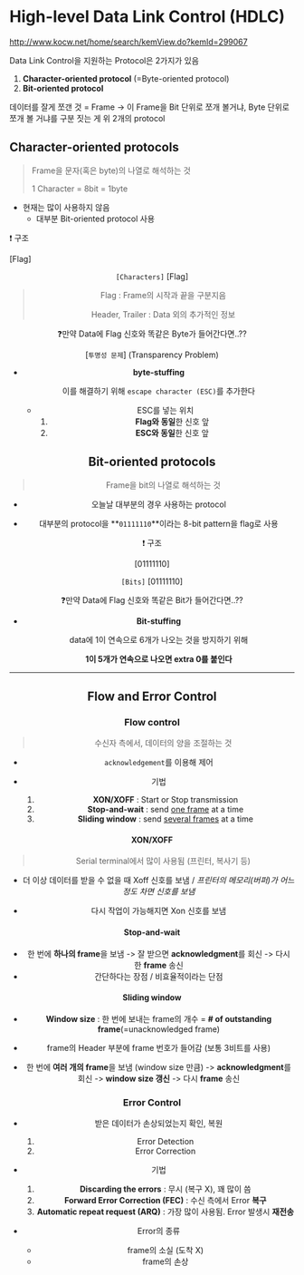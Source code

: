# High-level Data Link Control (HDLC)

http://www.kocw.net/home/search/kemView.do?kemId=299067

Data Link Control을 지원하는 Protocol은 2가지가 있음

1. **Character-oriented protocol** (=Byte-oriented protocol)
2. **Bit-oriented protocol**

데이터를 잘게 쪼갠 것 = Frame -> 이 Frame을 Bit 단위로 쪼개 볼거냐, Byte 단위로 쪼개 볼 거냐를 구분 짓는 게 위 2개의 protocol



## Character-oriented protocols

> Frame을 문자(혹은 byte)의 나열로 해석하는 것
>
> 1 Character = 8bit = 1byte

- 현재는 많이 사용하지 않음
  - 대부분 Bit-oriented protocol 사용



❗ 구조

[Flag]<Header> `[Characters]` <Trailer>[Flag]

> Flag : Frame의 시작과 끝을 구분지음
>
> Header, Trailer : Data 외의 추가적인 정보



❓만약 Data에 Flag 신호와 똑같은 Byte가 들어간다면..??

[`투명성 문제`] (Transparency Problem)

- **byte-stuffing**

  이를 해결하기 위해 `escape character (ESC)`를 추가한다

  - ESC를 넣는 위치
    1. **Flag와 동일**한 신호 앞
    2. **ESC와 동일**한 신호 앞



## Bit-oriented protocols

> Frame을 bit의 나열로 해석하는 것

- 오늘날 대부분의 경우 사용하는 protocol

- 대부분의 protocol을 **`01111110`**이라는 8-bit pattern을 flag로 사용



❗ 구조

[01111110] <Header> `[Bits]` <Trailer> [01111110]



❓만약 Data에 Flag 신호와 똑같은 Bit가 들어간다면..??

- **Bit-stuffing**

  data에 1이 연속으로 6개가 나오는 것을 방지하기 위해

  **1이 5개가 연속으로 나오면 extra 0를 붙인다**



---

## Flow and Error Control

### Flow control

> 수신자 측에서, 데이터의 양을 조절하는 것

- `acknowledgement`를 이용해 제어

- 기법
  1. **XON/XOFF** : Start or Stop transmission
  2. **Stop-and-wait** : send <u>one frame</u> at a time
  3. **Sliding window** : send <u>several frames</u> at a time



#### XON/XOFF

> Serial terminal에서 많이 사용됨 (프린터, 복사기 등)

- 더 이상 데이터를 받을 수 없을 때 Xoff 신호를 보냄 / *프린터의 메모리(버퍼)가 어느정도 차면 신호를 보냄*

- 다시 작업이 가능해지면 Xon 신호를 보냄



#### Stop-and-wait

- 한 번에 **하나의 frame**을 보냄 -> 잘 받으면 **acknowledgment**를 회신 -> 다시 한 **frame** 송신
- 간단하다는 장점 / 비효율적이라는 단점



#### Sliding window

- **Window size** : 한 번에 보내는 frame의 개수 = **# of outstanding frame**(=unacknowledged frame)
- frame의 Header 부분에 frame 번호가 들어감 (보통 3비트를 사용)



- 한 번에 **여러 개의 frame**을 보냄 (window size 만큼) -> **acknowledgment**를 회신 -> **window size 갱신** -> 다시 **frame** 송신



### Error Control

- 받은 데이터가 손상되었는지 확인, 복원
  1. Error Detection
  2. Error Correction

- 기법
  1. **Discarding the errors** : 무시 (복구 X), 꽤 많이 씀
  2. **Forward Error Correction (FEC)** : 수신 측에서 Error **복구**
  3. **Automatic repeat request (ARQ)** : 가장 많이 사용됨. Error 발생시 **재전송**



- Error의 종류
  - frame의 소실 (도착 X)
  - frame의 손상